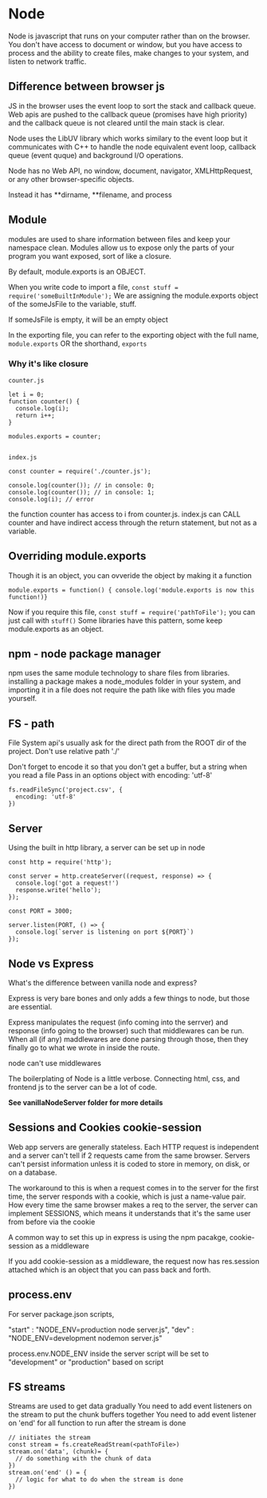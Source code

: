 # Node

Node is javascript that runs on your computer rather than on the browser.
You don't have access to document or window, but you have access to process and the ability to create files, make changes to your system, and listen to network traffic.

## Difference between browser js

JS in the browser uses the event loop to sort the stack and callback queue. Web apis are pushed to the callback queue (promises have high priority) and the callback queue is not cleared until the main stack is clear.

Node uses the LibUV library which works similary to the event loop but it communicates with C++ to handle the node equivalent event loop, callback queue (event quque) and background I/O operations.

Node has no Web API, no window, document, navigator, XMLHttpRequest, or any other browser-specific objects.

Instead it has **dirname, **filename, and process

## Module

modules are used to share information between files and keep your namespace clean.
Modules allow us to expose only the parts of your program you want exposed, sort of like a closure.

By default, module.exports is an OBJECT.

When you write code to import a file, `const stuff = require('someBuiltInModule');`
We are assigning the module.exports object of the someJsFile to the variable, stuff.

If someJsFile is empty, it will be an empty object

In the exporting file, you can refer to the exporting object with the full name, `module.exports`
OR the shorthand, `exports`

### Why it's like closure

```
counter.js

let i = 0;
function counter() {
  console.log(i);
  return i++;
}

modules.exports = counter;


index.js

const counter = require('./counter.js');

console.log(counter()); // in console: 0;
console.log(counter()); // in console: 1;
console.log(i); // error
```

the function counter has access to i from counter.js. index.js can CALL counter and have indirect access through the return statement, but not as a variable.

## Overriding module.exports

Though it is an object, you can ovveride the object by making it a function

`module.exports = function() { console.log('module.exports is now this function!)}`

Now if you require this file, `const stuff = require('pathToFile');`
you can just call with `stuff()`
Some libraries have this pattern, some keep module.exports as an object.

## npm - node package manager

npm uses the same module technology to share files from libraries. installing a package makes a node_modules folder in your system, and importing it in a file does not require the path like with files you made yourself.

## FS - path

File System api's usually ask for the direct path from the ROOT dir of the project. Don't use relative path './'

Don't forget to encode it so that you don't get a buffer, but a string when you read a file
Pass in an options object with encoding: 'utf-8'

```
fs.readFileSync('project.csv', {
  encoding: 'utf-8'
})
```

## Server

Using the built in http library, a server can be set up in node

```
const http = require('http');

const server = http.createServer((request, response) => {
  console.log('got a request!')
  response.write('hello');
});

const PORT = 3000;

server.listen(PORT, () => {
  console.log(`server is listening on port ${PORT}`)
});
```

## Node vs Express

What's the difference between vanilla node and express?

Express is very bare bones and only adds a few things to node, but those are essential.

Express manipulates the request (info coming into the serrver) and response (info going to the browser) such that middlewares can be run. When all (if any) maddlewares are done parsing through those, then they finally go to what we wrote in inside the route.

node can't use middlewares

The boilerplating of Node is a little verbose. Connecting html, css, and frontend js to the server can be a lot of code.

<strong>See vanillaNodeServer folder for more details</strong>

## Sessions and Cookies cookie-session

Web app servers are generally stateless. Each HTTP request is independent and a server can't tell if 2 requests came from the same browser. Servers can't persist information unless it is coded to store in memory, on disk, or on a database.

The workaround to this is when a request comes in to the server for the first time, the server responds with a cookie, which is just a name-value pair. How every time the same browser makes a req to the server, the server can implement SESSIONS, which means it understands that it's the same user from before via the cookie

A common way to set this up in express is using the npm pacakge, cookie-session as a middleware

If you add cookie-session as a middleware, the request now has res.session attached which is an object that you can pass back and forth.

## process.env

For server package.json scripts,

"start" : "NODE_ENV=production node server.js",
"dev" : "NODE_ENV=development nodemon server.js"

process.env.NODE_ENV inside the server script will be set to "development" or "production" based on script

## FS streams

Streams are used to get data gradually
You need to add event listeners on the stream to put the chunk buffers together
You need to add event listener on 'end' for all function to run after the stream is done

```
// initiates the stream
const stream = fs.createReadStream(<pathToFile>)
stream.on('data', (chunk)= {
  // do something with the chunk of data
})
stream.on('end' () = {
  // logic for what to do when the stream is done
})

```

